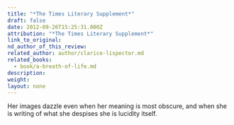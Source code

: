 ```yaml
---
title: "*The Times Literary Supplement*"
draft: false
date: 2012-09-26T15:25:31.000Z
attribution: "*The Times Literary Supplement*"
link_to_original:
nd_author_of_this_review:
related_author: author/clarice-lispector.md
related_books:
  - book/a-breath-of-life.md
description:
weight:
layout: none
---
```

Her images dazzle even when her meaning is most obscure, and when she is writing of what she despises she is lucidity itself.

